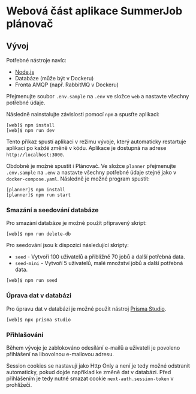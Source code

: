 # Webová část aplikace SummerJob plánovač

## Vývoj

Potřebné nástroje navíc:

- [Node.js](https://nodejs.org/en/)
- Databáze (může být v Dockeru)
- Fronta AMQP (např. RabbitMQ v Dockeru)

Přejmenujte soubor `.env.sample` na `.env` ve složce `web` a nastavte všechny potřebné údaje.

Následně nainstalujte závislosti pomocí `npm` a spusťte aplikaci:

```console
[web]$ npm install
[web]$ npm run dev
```

Tento příkaz spustí aplikaci v režimu vývoje, který automaticky restartuje aplikaci po každé změně v kódu. Aplikace je dostupná na adrese `http://localhost:3000`.

Obdobně je možné spustit i Plánovač. Ve složce `planner` přejmenujte `.env.sample` na `.env` a nastavte všechny potřebné údaje stejné jako v `docker-compose.yaml`. Následně je možné program spustit:

```console
[planner]$ npm install
[planner]$ npm run start
```

### Smazání a seedování databáze

Pro smazání databáze je možné použít připravený skript:

```console
[web]$ npm run delete-db
```

Pro seedování jsou k dispozici následující skripty:

- `seed` - Vytvoří 100 uživatelů a přibližně 70 jobů a další potřebná data.
- `seed-mini` - Vytvoří 5 uživatelů, malé množství jobů a další potřebná data.

```console
[web]$ npm run seed
```

### Úprava dat v databázi

Pro úpravu dat v databázi je možné použít nástroj [Prisma Studio](https://www.prisma.io/studio).

```console
[web]$ npx prisma studio
```

### Přihlašování

Během vývoje je zablokováno odesílání e-mailů a uživateli je povoleno přihlášení na libovolnou e-mailovou adresu.

Session cookies se nastavují jako Http Only a není je tedy možné odstranit automaticky, pokud dojde například ke změně dat v databázi. Před přihlášením je tedy nutné smazat cookie `next-auth.session-token` v prohlížeči.
